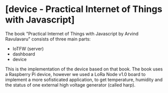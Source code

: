 # [device - Practical Internet of Things with Javascript]

The book "Practical Internet of Things with Javascript by Arvind Ravulavaru" consists of three main parts:
* IoTFW (server)
* dashboard
* device

This is the implementation of the device based on that book.
The book uses a Raspberry Pi device, however we used a LoRa Node v1.0 board to implement a more sofisticated application, to get temperature, humidity and the status of one external high voltage generator (called harp).

